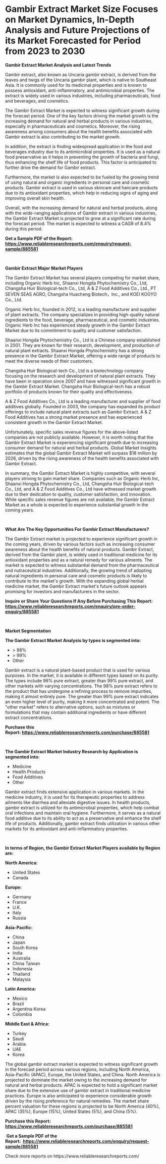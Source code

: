 <p><h1>Gambir Extract Market Size Focuses on Market Dynamics, In-Depth Analysis and Future Projections of its Market Forecasted for Period from 2023 to 2030</h1></p><p><strong>Gambir Extract Market Analysis and Latest Trends</strong></p>
<p><p>Gambir extract, also known as Uncaria gambir extract, is derived from the leaves and twigs of the Uncaria gambir plant, which is native to Southeast Asia. It is commonly used for its medicinal properties and is known to possess antioxidant, anti-inflammatory, and antimicrobial properties. The extract is widely used in various industries, including pharmaceuticals, food and beverages, and cosmetics.</p><p>The Gambir Extract Market is expected to witness significant growth during the forecast period. One of the key factors driving the market growth is the increasing demand for natural and herbal products in various industries, especially in pharmaceuticals and cosmetics. Moreover, the rising awareness among consumers about the health benefits associated with Gambir extract is also contributing to the market growth.</p><p>In addition, the extract is finding widespread application in the food and beverages industry due to its antimicrobial properties. It is used as a natural food preservative as it helps in preventing the growth of bacteria and fungi, thus enhancing the shelf life of food products. This factor is anticipated to further drive the demand for Gambir extract.</p><p>Furthermore, the market is also expected to be fueled by the growing trend of using natural and organic ingredients in personal care and cosmetic products. Gambir extract is used in various skincare and haircare products due to its antioxidant properties, which help in reducing signs of aging and improving overall skin health.</p><p>Overall, with the increasing demand for natural and herbal products, along with the wide-ranging applications of Gambir extract in various industries, the Gambir Extract Market is projected to grow at a significant rate during the forecast period. The market is expected to witness a CAGR of 8.4% during this period.</p></p>
<p><strong>Get a Sample PDF of the Report:&nbsp; <a href="https://www.reliableresearchreports.com/enquiry/request-sample/885581">https://www.reliableresearchreports.com/enquiry/request-sample/885581</a></strong></p>
<p>&nbsp;</p>
<p><strong>Gambir Extract Major Market Players</strong></p>
<p><p>The Gambir Extract Market has several players competing for market share, including Organic Herb Inc, Shaanxi Hongda Phytochemistry Co., Ltd, Changsha Huir Biological-tech Co., Ltd, A & Z Food Additives Co., Ltd., PT SEVEN SEAS AGRO, Changsha Huacheng Biotech，Inc., and KOEI KOGYO Co., Ltd.</p><p>Organic Herb Inc, founded in 2012, is a leading manufacturer and supplier of plant extracts. The company specializes in providing high-quality natural ingredients to the food, beverage, pharmaceutical, and cosmetic industries. Organic Herb Inc has experienced steady growth in the Gambir Extract Market due to its commitment to quality and customer satisfaction.</p><p>Shaanxi Hongda Phytochemistry Co., Ltd is a Chinese company established in 2001. They are known for their research, development, and production of natural plant extracts. Shaanxi Hongda Phytochemistry has a strong presence in the Gambir Extract Market, offering a wide range of products to meet the diverse needs of their customers.</p><p>Changsha Huir Biological-tech Co., Ltd is a biotechnology company focusing on the research and development of natural plant extracts. They have been in operation since 2007 and have witnessed significant growth in the Gambir Extract Market. Changsha Huir Biological-tech has a robust portfolio of products known for their quality and effectiveness.</p><p>A & Z Food Additives Co., Ltd is a leading manufacturer and supplier of food additives globally. Founded in 2003, the company has expanded its product offerings to include natural plant extracts such as Gambir Extract. A & Z Food Additives has a strong market presence and has experienced consistent growth in the Gambir Extract Market.</p><p>Unfortunately, specific sales revenue figures for the above-listed companies are not publicly available. However, it is worth noting that the Gambir Extract Market is experiencing significant growth due to increasing consumer demand for natural and herbal products. Global Market Insights estimates that the global Gambir Extract Market will surpass $18 million by 2026, driven by the rising awareness of the health benefits associated with Gambir Extract.</p><p>In summary, the Gambir Extract Market is highly competitive, with several players striving to gain market share. Companies such as Organic Herb Inc, Shaanxi Hongda Phytochemistry Co., Ltd, Changsha Huir Biological-tech Co., Ltd, and A & Z Food Additives Co., Ltd have witnessed market growth due to their dedication to quality, customer satisfaction, and innovation. While specific sales revenue figures are not available, the Gambir Extract Market as a whole is expected to experience substantial growth in the coming years.</p></p>
<p>&nbsp;</p>
<p><strong>What Are The Key Opportunities For Gambir Extract Manufacturers?</strong></p>
<p><p>The Gambir Extract market is projected to experience significant growth in the coming years, driven by various factors such as increasing consumer awareness about the health benefits of natural products. Gambir Extract, derived from the Gambir plant, is widely used in traditional medicine for its antioxidant properties and as a natural remedy for various ailments. The market is expected to witness substantial demand from the pharmaceutical and nutraceutical industries. Additionally, the growing trend of adopting natural ingredients in personal care and cosmetic products is likely to contribute to the market's growth. With the expanding global herbal medicine market, the Gambir Extract market's future outlook appears promising for investors and manufacturers in the sector.</p></p>
<p><strong>Inquire or Share Your Questions If Any Before Purchasing This Report: <a href="https://www.reliableresearchreports.com/enquiry/pre-order-enquiry/885581">https://www.reliableresearchreports.com/enquiry/pre-order-enquiry/885581</a></strong></p>
<p>&nbsp;</p>
<p><strong>Market Segmentation</strong></p>
<p><strong>The Gambir Extract Market Analysis by types is segmented into:</strong></p>
<p><ul><li>> 98%</li><li>> 99%</li><li>Other</li></ul></p>
<p><p>Gambir extract is a natural plant-based product that is used for various purposes. In the market, it is available in different types based on its purity. The types include 98% pure extract, greater than 99% pure extract, and other markets with varying concentrations. The 98% pure extract refers to the product that has undergone a refining process to remove impurities, making it almost entirely pure. The greater than 99% pure extract indicates an even higher level of purity, making it more concentrated and potent. The "other market" refers to alternative options, such as mixtures or formulations that may contain additional ingredients or have different extract concentrations.</p></p>
<p><strong>Purchase this Report:&nbsp;<a href="https://www.reliableresearchreports.com/purchase/885581">https://www.reliableresearchreports.com/purchase/885581</a></strong></p>
<p>&nbsp;</p>
<p><strong>The Gambir Extract Market Industry Research by Application is segmented into:</strong></p>
<p><ul><li>Medicine</li><li>Health Products</li><li>Food Additives</li><li>Other</li></ul></p>
<p><p>Gambir extract finds extensive application in various markets. In the medicine industry, it is used for its therapeutic properties to address ailments like diarrhea and alleviate digestive issues. In health products, gambir extract is utilized for its antimicrobial properties, which help combat oral infections and maintain oral hygiene. Furthermore, it serves as a natural food additive due to its ability to act as a preservative and enhance the shelf life of products. Additionally, gambir extract finds utilization in various other markets for its antioxidant and anti-inflammatory properties.</p></p>
<p>&nbsp;</p>
<p><strong>In terms of Region, the Gambir Extract Market Players available by Region are:</strong></p>
<p>
    <p> <strong> North America: </strong>
        <ul>
            <li>United States</li>
            <li>Canada</li>
        </ul>
        </p> 
    <p> <strong> Europe: </strong>
        <ul>
            <li>Germany</li>
            <li>France</li>
            <li>U.K.</li>
            <li>Italy</li>
            <li>Russia</li>
        </ul>
        </p> 
    <p> <strong> Asia-Pacific: </strong>
        <ul>
            <li>China</li>
            <li>Japan</li>
            <li>South Korea</li>
            <li>India</li>
            <li>Australia</li>
            <li>China Taiwan</li>
            <li>Indonesia</li>
            <li>Thailand</li>
            <li>Malaysia</li>
        </ul>
        </p> 
    <p> <strong> Latin America: </strong>
        <ul>
            <li>Mexico</li>
            <li>Brazil</li>
            <li>Argentina Korea</li>
            <li>Colombia</li>
        </ul>
        </p> 
    <p> <strong> Middle East & Africa: </strong>
        <ul>
            <li>Turkey</li>
            <li>Saudi</li>
            <li>Arabia</li>
            <li>UAE</li>
            <li>Korea</li>
        </ul>
    </p>
    </p>
<p><p>The global gambir extract market is expected to witness significant growth in the forecast period across various regions, including North America, Asia-Pacific (APAC), Europe, the United States, and China. North America is projected to dominate the market owing to the increasing demand for natural and herbal products. APAC is expected to hold a significant market share due to the extensive use of gambir extract in traditional medicine practices. Europe is also anticipated to experience considerable growth driven by the rising preference for natural remedies. The market share percent valuation for these regions is projected to be North America (40%), APAC (35%), Europe (15%), United States (5%), and China (5%).</p></p>
<p><strong>Purchase this Report: <a href="https://www.reliableresearchreports.com/purchase/885581">https://www.reliableresearchreports.com/purchase/885581</a></strong></p>
<p>&nbsp;<strong>Get a Sample PDF of the Report:&nbsp;&nbsp;<a href="https://www.reliableresearchreports.com/enquiry/request-sample/885581">https://www.reliableresearchreports.com/enquiry/request-sample/885581</a></strong></p>
<p><strong></strong></p>
<p>Check more reports on https://www.reliableresearchreports.com/</p>